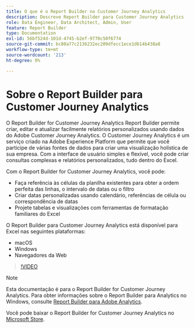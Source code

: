```yaml
---
title: O que é o Report Builder no Customer Journey Analytics
description: Descreve Report Builder para Customer Journey Analytics
role: Data Engineer, Data Architect, Admin, User
feature: Report Builder
type: Documentation
exl-id: 56bf524d-101d-4745-b2ef-9770c50f6774
source-git-commit: bc80a77c2136232ec209dfecc1ece1d614b438a8
workflow-type: tm+mt
source-wordcount: '213'
ht-degree: 0%

---
```


# Sobre o Report Builder para Customer Journey Analytics

O Report Builder for Customer Journey Analytics Report Builder permite criar, editar e atualizar facilmente relatórios personalizados usando dados do Adobe Customer Journey Analytics. O Customer Journey Analytics é um serviço criado na Adobe Experience Platform que permite que você participe de várias fontes de dados para criar uma visualização holística de sua empresa. Com a interface de usuário simples e flexível, você pode criar consultas complexas e relatórios personalizados, tudo dentro do Excel.

Com o Report Builder for Customer Journey Analytics, você pode:

- Faça referência às células da planilha existentes para obter a ordem perfeita das linhas, o intervalo de datas ou o filtro
- Criar datas personalizadas usando calendário, referências de célula ou correspondência de datas
- Projete tabelas e visualizações com ferramentas de formatação familiares do Excel

O Report Builder para Customer Journey Analytics está disponível para Excel nas seguintes plataformas:

- macOS
- Windows
- Navegadores da Web

>[!VIDEO](https://video.tv.adobe.com/v/337569/?quality=12&learn=on)

>[!NOTE]
>
>Esta documentação é para o Report Builder for Customer Journey Analytics. Para obter informações sobre o Report Builder para Analytics no Windows, consulte [Report Builder para Adobe Analytics](https://experienceleague.adobe.com/docs/analytics/analyze/report-builder/home.html?lang=en).

Você pode baixar o Report Builder for Customer Journey Analytics no
[Microsoft Store](https://www.microsoft.com/en-us/store/apps/windows).
